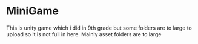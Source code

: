 # MiniGame

This is unity game which i did in 9th grade but some folders are to large to upload so it is not full in here. Mainly asset folders are to large
